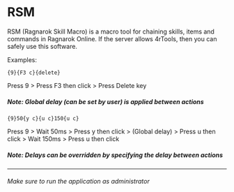 # RSM

RSM (Ragnarok Skill Macro) is a macro tool for chaining skills, items and commands in Ragnarok Online. If the server allows 4rTools, then you can safely use this software.

Examples:

```
{9}{F3 c}{delete}
```
Press 9 > Press F3 then click > Press Delete key
##### Note: Global delay (can be set by user) is applied between actions

```
{9}50{y c}{u c}150{u c}
```
Press 9 > Wait 50ms > Press y then click > (Global delay) > Press u then click > Wait 150ms > Press u then click
##### Note: Delays can be overridden by specifying the delay between actions
----
###### Make sure to run the application as administrator
